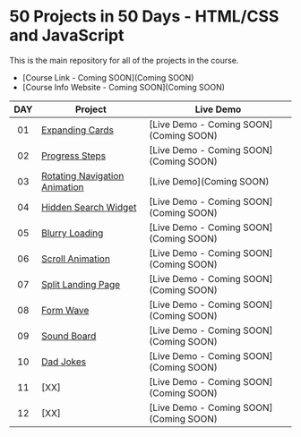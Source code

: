 # 50 Projects in 50 Days - HTML/CSS and JavaScript

This is the main repository for all of the projects in the course.

-   [Course Link - Coming SOON](Coming SOON)
-   [Course Info Website - Coming SOON](Coming SOON)

|  DAY  | Project                                                                                                                     | Live Demo                                                                         |
| :-: | --------------------------------------------------------------------------------------------------------------------------- | --------------------------------------------------------------------------------- |
| 01  | [Expanding Cards](https://github.com/JMBoulos12/HTML-CSS-JAVASCRIPT/tree/main/50projects50days/expanding-cards)                             | [Live Demo - Coming SOON](Coming SOON)               |
| 02  | [Progress Steps](https://github.com/JMBoulos12/HTML-CSS-JAVASCRIPT/tree/main/50projects50days/progress-steps)                               | [Live Demo - Coming SOON](Coming SOON)                |
| 03  | [Rotating Navigation Animation](https://github.com/JMBoulos12/HTML-CSS-JAVASCRIPT/tree/main/50projects50days/rotating-nav-animation)                       | [Live Demo](Coming SOON) |
| 04  | [Hidden Search Widget](https://github.com/JMBoulos12/HTML-CSS-JAVASCRIPT/tree/main/50projects50days/hidden-search)                          | [Live Demo - Coming SOON](Coming SOON)          |
| 05  | [Blurry Loading](https://github.com/JMBoulos12/HTML-CSS-JAVASCRIPT/tree/main/50projects50days/blurry-loading)                               | [Live Demo - Coming SOON](Coming SOON)                |
| 06  | [Scroll Animation](https://github.com/JMBoulos12/HTML-CSS-JAVASCRIPT/tree/main/50projects50days/scroll-animation)                               | [Live Demo - Coming SOON](Coming SOON)                |
| 07  | [Split Landing Page](https://github.com/JMBoulos12/HTML-CSS-JAVASCRIPT/tree/main/50projects50days/split-landing-page)                               | [Live Demo - Coming SOON](Coming SOON)                |
| 08  | [Form Wave](https://github.com/JMBoulos12/HTML-CSS-JAVASCRIPT/tree/main/50projects50days/Form-Wave)                               | [Live Demo - Coming SOON](Coming SOON)                |
| 09  | [Sound Board](https://github.com/JMBoulos12/HTML-CSS-JAVASCRIPT/tree/main/50projects50days/sound-board)                               | [Live Demo - Coming SOON](Coming SOON)                |
| 10  | [Dad Jokes](https://github.com/JMBoulos12/HTML-CSS-JAVASCRIPT/tree/main/50projects50days/dad-jokes)                               | [Live Demo - Coming SOON](Coming SOON)                |
| 11  | [XX]                               | [Live Demo - Coming SOON](Coming SOON)                |
| 12  | [XX]                               | [Live Demo - Coming SOON](Coming SOON)                |
